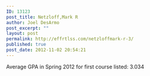 ```yaml
---
ID: 13123
post_title: Netzloff,Mark R
author: Joel DesArmo
post_excerpt: ""
layout: post
permalink: http://effrtlss.com/netzloffmark-r-3/
published: true
post_date: 2012-11-02 20:54:21
---
```

<p>Average GPA in Spring 2012 for first course listed: 3.034</p>